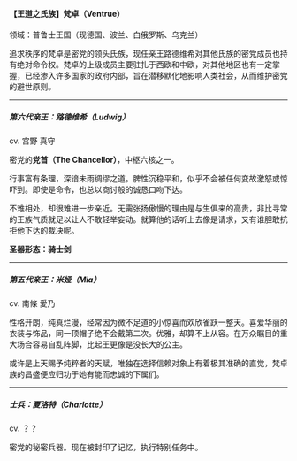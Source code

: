 <h4> 【王道之氏族】梵卓（Ventrue）</h4>
领域：普鲁士王国（现德国、波兰、白俄罗斯、乌克兰）

追求秩序的梵卓是密党的领头氏族，现任亲王路德维希对其他氏族的密党成员也持有绝对命令权。梵卓的上级成员主要驻扎于西欧和中欧，对其他地区也有一定掌握，已经渗入许多国家的政府内部，旨在潜移默化地影响人类社会，从而维护密党的避世原则。

---
##### 第六代亲王：路德维希（Ludwig）
cv. 宮野 真守

密党的<b>党首（The Chancellor）</b>，中枢六核之一。

行事富有条理，深谙未雨绸缪之道。脾性沉稳平和，似乎不会被任何变故激怒或惊吓到。即使是命令，也总以商讨般的诚恳口吻下达。

不难相处，却很难进一步亲近。无需张扬傲慢的理由是与生俱来的高贵，非比寻常的王族气质就足以让人不敢轻举妄动。就算他的话听上去像是请求，又有谁胆敢抗拒他下达的裁决呢。

<b>圣器形态：骑士剑</b>

---
##### 第五代亲王：米娅（Mia）
cv. 南條 愛乃

性格开朗，纯真烂漫，经常因为微不足道的小惊喜而欢欣雀跃一整天。喜爱华丽的衣装与饰品，同一顶帽子绝不会戴第二次。优雅，却算不上从容。在万众瞩目的重大场合容易自乱阵脚，比起王更像是没长大的公主。

或许是上天赐予纯粹者的天赋，唯独在选择信赖对象上有着极其准确的直觉，梵卓族的昌盛便应归功于她有能而忠诚的下属们。

---
##### 士兵：夏洛特（Charlotte）
cv. ？？

密党的秘密兵器。现在被封印了记忆，执行特别任务中。
